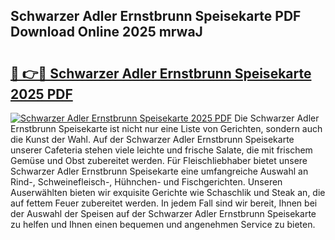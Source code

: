 ## Schwarzer Adler Ernstbrunn Speisekarte PDF Download Online 2025 mrwaJ

# <h2><a href="http://gcbmas.nevu.top/?p=Schwarzer+Adler+Ernstbrunn+Speisekarte">🔗 👉🔴 Schwarzer Adler Ernstbrunn Speisekarte 2025 PDF</a></h2>

[![Schwarzer Adler Ernstbrunn Speisekarte 2025 PDF](https://i.imgur.com/dBaPXMq.png)](http://gcbmas.nevu.top/?p=Schwarzer+Adler+Ernstbrunn+Speisekarte)
Die Schwarzer Adler Ernstbrunn Speisekarte ist nicht nur eine Liste von Gerichten, sondern auch die Kunst der Wahl. Auf der Schwarzer Adler Ernstbrunn Speisekarte unserer Cafeteria stehen viele leichte und frische Salate, die mit frischem Gemüse und Obst zubereitet werden. Für Fleischliebhaber bietet unsere Schwarzer Adler Ernstbrunn Speisekarte eine umfangreiche Auswahl an Rind-, Schweinefleisch-, Hühnchen- und Fischgerichten. Unseren Auserwählten bieten wir exquisite Gerichte wie Schaschlik und Steak an, die auf fettem Feuer zubereitet werden. In jedem Fall sind wir bereit, Ihnen bei der Auswahl der Speisen auf der Schwarzer Adler Ernstbrunn Speisekarte zu helfen und Ihnen einen bequemen und angenehmen Service zu bieten.
